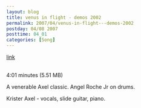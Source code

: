 ```yaml
---
layout: blog
title: venus in flight - demos 2002
permalink: 2007/04/venus-in-flight---demos-2002
postday: 04/08 2007
posttime: 04_01
categories: [Song]
---
```


<a href="http://kristeraxel.com/media/vault/03venusinflight.mp3">link</a>

<br />4:01 minutes (5.51 MB)<p>A venerable Axel classic. Angel Roche Jr on drums.</p>
<p>Krister Axel - vocals, slide guitar, piano.</p>

